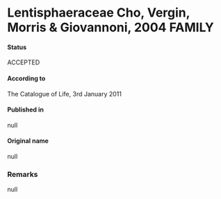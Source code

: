 Lentisphaeraceae Cho, Vergin, Morris & Giovannoni, 2004 FAMILY
=======

#### Status
ACCEPTED

#### According to
The Catalogue of Life, 3rd January 2011

#### Published in
null

#### Original name
null

### Remarks
null